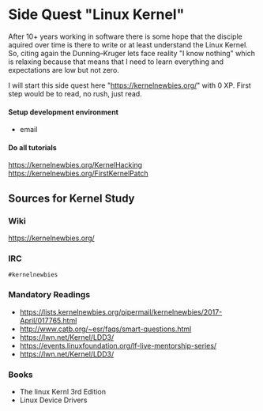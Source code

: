 # Side Quest "Linux Kernel"

After 10+ years working in software there is some hope that the disciple aquired over time is there to write or at least understand the Linux Kernel. So, citing again the Dunning–Kruger lets
face reality "I know nothing" which is relaxing because that means that I need to learn everything and expectations are low but not zero.

I will start this side quest here "https://kernelnewbies.org/" with 0 XP. First step would be to read, no rush, just read.

#### Setup development environment

- email


#### Do all tutorials

https://kernelnewbies.org/KernelHacking
https://kernelnewbies.org/FirstKernelPatch

## Sources for Kernel Study

### Wiki

https://kernelnewbies.org/

### IRC

```
#kernelnewbies
```

### Mandatory Readings

- https://lists.kernelnewbies.org/pipermail/kernelnewbies/2017-April/017765.html
- http://www.catb.org/~esr/faqs/smart-questions.html
- https://lwn.net/Kernel/LDD3/
- https://events.linuxfoundation.org/lf-live-mentorship-series/
- https://lwn.net/Kernel/LDD3/


### Books

- The linux Kernl 3rd Edition 
- Linux Device Drivers

